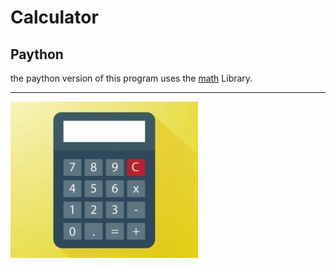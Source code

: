 # Calculator


## Paython
the paython version of this program uses the [math](https://www.w3schools.com/python/python_math.asp)  Library.

---


![Screen Shot](cal.jpg)
